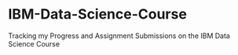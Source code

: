 # IBM-Data-Science-Course
Tracking my Progress and Assignment Submissions on the IBM Data Science Course
